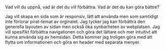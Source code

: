 Vad vill du uppnå, vad är det du vill förbättra. Vad är det du kan göra bättre?

Jag vill skapa en sida som är responsiv, lätt att använda men som samtidigt inte förlorar pirat-temat av orginalet. 
Jag tycker jag kan förbättra den generella layouten av sidan men också öka synbarheten av webplatsen. Jag vill spesifikt förbättra navigationen och göra det lättare och mer intuitivt att kunna använda sig av hemsidan. Detta kommer jag troligen göra med att flytta om informationen och göra en header med separata menyer.
